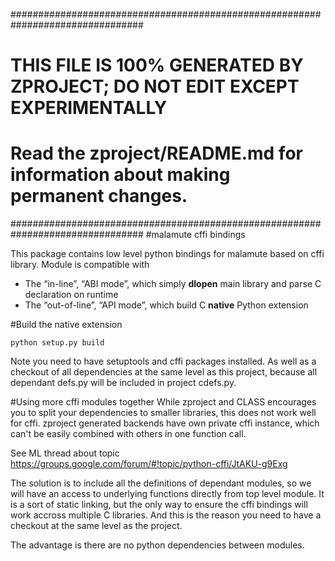 ################################################################################
#  THIS FILE IS 100% GENERATED BY ZPROJECT; DO NOT EDIT EXCEPT EXPERIMENTALLY  #
#  Read the zproject/README.md for information about making permanent changes. #
################################################################################
#malamute cffi bindings

This package contains low level python bindings for malamute based on cffi library.
Module is compatible with 
 * The “in-line”, “ABI mode”, which simply **dlopen** main library and parse C declaration on runtime
 * The “out-of-line”, “API mode”, which build C **native** Python extension

#Build the native extension

    python setup.py build

Note you need to have setuptools and cffi packages installed. As well as a checkout of all dependencies
at the same level as this project, because all dependant defs.py will be included in project cdefs.py.

#Using more cffi modules together
While zproject and CLASS encourages you to split your dependencies to smaller libraries, this does
not work well for cffi. zproject generated backends have own private cffi instance, which can't
be easily combined with others in one function call.

See ML thread about topic https://groups.google.com/forum/#!topic/python-cffi/JtAKU-g9Exg

The solution is to include all the definitions of dependant modules, so we will have an access
to underlying functions directly from top level module. It is a sort of static linking, but
the only way to ensure the cffi bindings will work accross multiple C libraries. And this is the
reason you need to have a checkout at the same level as the project.

The advantage is there are no python dependencies between modules.
